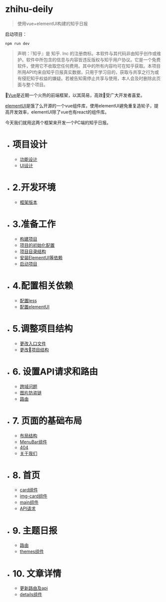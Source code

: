 # zhihu-deily
>使用vue+elementUI构建的知乎日报 

启动项目：
```
npm run dev
```
 >  声明：『知乎』是 知乎. Inc 的注册商标。本软件与其代码非由知乎创作或维护。软件中所包含的信息与内容皆违反版权与知乎用户协议。它是一个免费软件，使用它不收取您任何费用。其中的所有内容均可在知乎获取。本项目所用API均来自知乎日报真实数据，只用于学习目的，获取与共享之行为或有侵犯知乎权益的嫌疑。若被告知需停止共享与使用，本人会及时删除此页面与整个项目。

[Vue](https://cn.vuejs.org/v2/guide/ )是近期一个火热的前端框架，以其简易，高效受广大开发者喜爱。

[elementUI]()是饿了么开源的一个vue组件库，使用elementUI避免重复造轮子，提高开发效率，elementUI除了vue也有react的组件库。

  今天我们就用这两个框架来开发一个PC端的知乎日报。
* # 项目设计
  * <a href="./book/项目设计.md##1.1 功能设计">功能设计</a>
  * <a href="./book/项目设计.md## 1.2 UI设计">UI设计</a>
* # 2.开发环境
    * <a href="./book/开发环境.md##2.1 框架版本">框架版本</a>
* # 3.准备工作
  * <a href="./book/准备工作.md##3.1 构建项目">构建项目</a>
  * <a href="./book/准备工作.md## 3.2 项目的初始化配置">项目的初始化配置</a>
  * <a href="./book/准备工作.md## 3.3 项目目录结构">项目目录结构</a>
  * <a href="./book/准备工作.md## 3.4 安装ElementUI等依赖">安装ElementUI等依赖</a>
  * <a href="./book/准备工作.md## 3.5 启动项目">启动项目</a>
* # 4.配置相关依赖
    * <a href="./book/配置相关依赖.md## 4.1 配置less">配置less</a>
    * <a href="./book/配置相关依赖.md## 4.2 配置elementUI">配置elementUI</a>
* # 5.调整项目结构
    * <a href="./book/调整项目结构.md## 5.1 更改入口文件">更改入口文件</a>
    * <a href="./book/调整项目结构.md## 5.2 更改项目结构">更改项目结构</a>
* # 6. 设置API请求和路由
  * <a href="./book/设置API请求和路由.md## 6.1 启动项目">跨域问题</a>
  * <a href="./book/设置API请求和路由.md## 6.2 图片防盗链">图片防盗链</a>
  * <a href="./book/设置API请求和路由.md## 6.3 路由">路由</a>
* # 7. 页面的基础布局
  * <a href="./book/页面的基础布局.md## 7.1 布局结构">布局结构</a>
  * <a href="./book/页面的基础布局.md## 7.1 MenuBar组件">MenuBar组件</a>
  * <a href="./book/页面的基础布局.md## 7.1 MenuBar组件">404</a>
  * <a href="./book/页面的基础布局.md## 7.1 MenuBar组件">关于我们</a>
* # 8. 首页
  * <a href="./book/首页.md## 8.1 card组件">card组件</a>
  * <a href="./book/首页.md## 8.2 img-card组件">img-card组件</a>
  * <a href="./book/首页.md## 8.3 API请求">main组件</a>
  * <a href="./book/首页.md## 8.4 main组件">API请求</a>
* # 9. 主题日报
  * <a href="./book/主题日报.md## 9.1 路由">路由</a>
  * <a href="./book/主题日报.md## 9.2 themes组件">themes组件</a>
* # 10. 文章详情
  * <a href="./book/文章详情.md## 10.1 更新路由及api">更新路由及api</a>
  * <a href="./book/文章详情.md## 10.1 details组件">details组件</a>



